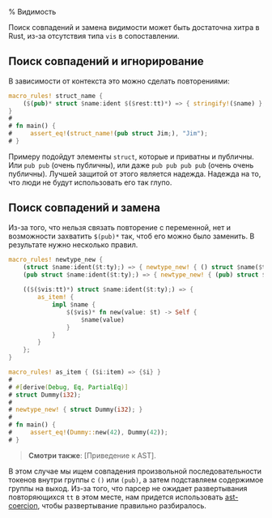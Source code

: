 % Видимость

Поиск совпадений и замена видимости может быть достаточна хитра в Rust, из-за
отсутствия типа `vis` в сопоставлении.

## Поиск совпадений и игнорирование

В зависимости от контекста это можно сделать повторениями:

```rust
macro_rules! struct_name {
    ($(pub)* struct $name:ident $($rest:tt)*) => { stringify!($name) };
}
# 
# fn main() {
#     assert_eq!(struct_name!(pub struct Jim;), "Jim");
# }
```

Примеру подойдут элементы `struct`, которые и приватны и публичны. Или `pub pub`
(очень публичны), или даже `pub pub pub pub` (очень очень публичны). Лучшей
защитой от этого является надежда. Надежда на то, что люди не будут использовать
его так глупо.

## Поиск совпадений и замена

Из-за того, что нельзя связать повторение с переменной, нет и возможности
захватить `$(pub)*` так, чтоб его можно было заменить. В результате нужно
несколько правил.

```rust
macro_rules! newtype_new {
    (struct $name:ident($t:ty);) => { newtype_new! { () struct $name($t); } };
    (pub struct $name:ident($t:ty);) => { newtype_new! { (pub) struct $name($t); } };
    
    (($($vis:tt)*) struct $name:ident($t:ty);) => {
        as_item! {
            impl $name {
                $($vis)* fn new(value: $t) -> Self {
                    $name(value)
                }
            }
        }
    };
}

macro_rules! as_item { ($i:item) => {$i} }
# 
# #[derive(Debug, Eq, PartialEq)]
# struct Dummy(i32);
# 
# newtype_new! { struct Dummy(i32); }
# 
# fn main() {
#     assert_eq!(Dummy::new(42), Dummy(42));
# }
```

> **Смотри также**: [Приведение к AST].

В этом случае мы ищем совпадения произвольной последовательности токенов внутри
группы с `()` или `(pub)`, а затем подставляем содержимое группы на выход. Из-за
того, что парсер не ожидает развертывания повторяющихся `tt` в этом месте,
нам придется использовать [ast-coercion], чтобы развертывание правильно
разбиралось.

[ast-coercion]: blk-ast-coercion.html

